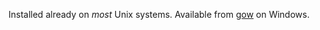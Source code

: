 Installed already on *most* Unix systems. Available from [gow](https://github.com/bmatzelle/gow) on Windows.
